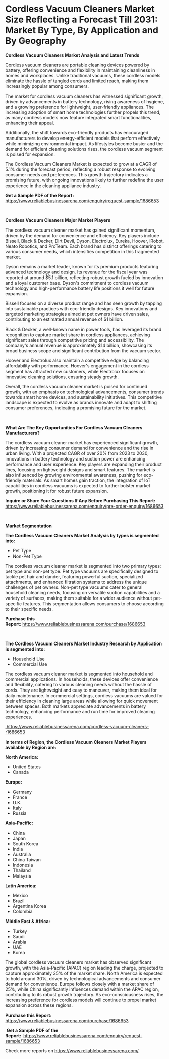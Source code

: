 <p><h1>Cordless Vacuum Cleaners Market Size Reflecting a Forecast Till 2031: Market By Type, By Application and By Geography</h1></p><p><strong>Cordless Vacuum Cleaners Market Analysis and Latest Trends</strong></p>
<p><p>Cordless vacuum cleaners are portable cleaning devices powered by battery, offering convenience and flexibility in maintaining cleanliness in homes and workplaces. Unlike traditional vacuums, these cordless models eliminate the hassle of tangled cords and limited reach, making them increasingly popular among consumers. </p><p>The market for cordless vacuum cleaners has witnessed significant growth, driven by advancements in battery technology, rising awareness of hygiene, and a growing preference for lightweight, user-friendly appliances. The increasing adoption of smart home technologies further propels this trend, as many cordless models now feature integrated smart functionalities, enhancing their appeal.</p><p>Additionally, the shift towards eco-friendly products has encouraged manufacturers to develop energy-efficient models that perform effectively while minimizing environmental impact. As lifestyles become busier and the demand for efficient cleaning solutions rises, the cordless vacuum segment is poised for expansion. </p><p>The Cordless Vacuum Cleaners Market is expected to grow at a CAGR of 5.1% during the forecast period, reflecting a robust response to evolving consumer needs and preferences. This growth trajectory indicates a promising future, with ongoing innovations likely to further redefine the user experience in the cleaning appliance industry.</p></p>
<p><strong>Get a Sample PDF of the Report:&nbsp;</strong> <a href="https://www.reliablebusinessarena.com/enquiry/request-sample/1686653?utm_campaign=1841&utm_medium=2&utm_source=Github&utm_content=ia&utm_term=31122024&utm_id=cordless-vacuum-cleaners">https://www.reliablebusinessarena.com/enquiry/request-sample/1686653</a></p>
<p>&nbsp;</p>
<p><strong>Cordless Vacuum Cleaners Major Market Players</strong></p>
<p><p>The cordless vacuum cleaner market has gained significant momentum, driven by the demand for convenience and efficiency. Key players include Bissell, Black & Decker, Dirt Devil, Dyson, Electrolux, Eureka, Hoover, iRobot, Neato Robotics, and ProTeam. Each brand has distinct offerings catering to various consumer needs, which intensifies competition in this fragmented market.</p><p>Dyson remains a market leader, known for its premium products featuring advanced technology and design. Its revenue for the fiscal year was reported at around $5.1 billion, reflecting robust growth fueled by innovation and a loyal customer base. Dyson's commitment to cordless vacuum technology and high-performance battery life positions it well for future expansion.</p><p>Bissell focuses on a diverse product range and has seen growth by tapping into sustainable practices with eco-friendly designs. Key innovations and targeted marketing strategies aimed at pet owners have driven sales, contributing to an estimated annual revenue of $1 billion.</p><p>Black & Decker, a well-known name in power tools, has leveraged its brand recognition to capture market share in cordless appliances, achieving significant sales through competitive pricing and accessibility. The company's annual revenue is approximately $14 billion, showcasing its broad business scope and significant contribution from the vacuum sector.</p><p>Hoover and Electrolux also maintain a competitive edge by balancing affordability with performance. Hoover's engagement in the cordless segment has attracted new customers, while Electrolux focuses on innovative cleaning solutions, ensuring steady growth.</p><p>Overall, the cordless vacuum cleaner market is poised for continued growth, with an emphasis on technological advancements, consumer trends towards smart home devices, and sustainability initiatives. This competitive landscape is expected to evolve as brands innovate and adapt to shifting consumer preferences, indicating a promising future for the market.</p></p>
<p>&nbsp;</p>
<p><strong>What Are The Key Opportunities For Cordless Vacuum Cleaners Manufacturers?</strong></p>
<p><p>The cordless vacuum cleaner market has experienced significant growth, driven by increasing consumer demand for convenience and the rise in urban living. With a projected CAGR of over 20% from 2023 to 2030, innovations in battery technology and suction power are enhancing performance and user experience. Key players are expanding their product lines, focusing on lightweight designs and smart features. The market is also influenced by growing environmental awareness, pushing for eco-friendly materials. As smart homes gain traction, the integration of IoT capabilities in cordless vacuums is expected to further bolster market growth, positioning it for robust future expansion.</p></p>
<p><strong>Inquire or Share Your Questions If Any Before Purchasing This Report:</strong> <a href="https://www.reliablebusinessarena.com/enquiry/pre-order-enquiry/1686653?utm_campaign=1841&utm_medium=2&utm_source=Github&utm_content=ia&utm_term=31122024&utm_id=cordless-vacuum-cleaners">https://www.reliablebusinessarena.com/enquiry/pre-order-enquiry/1686653</a></p>
<p>&nbsp;</p>
<p><strong>Market Segmentation</strong></p>
<p><strong>The Cordless Vacuum Cleaners Market Analysis by types is segmented into:</strong></p>
<p><ul><li>Pet Type</li><li>Non-Pet Type</li></ul></p>
<p><p>The cordless vacuum cleaner market is segmented into two primary types: pet type and non-pet type. Pet type vacuums are specifically designed to tackle pet hair and dander, featuring powerful suction, specialized attachments, and enhanced filtration systems to address the unique challenges of pet owners. Non-pet type vacuums cater to general household cleaning needs, focusing on versatile suction capabilities and a variety of surfaces, making them suitable for a wider audience without pet-specific features. This segmentation allows consumers to choose according to their specific needs.</p></p>
<p><strong>Purchase this Report:&nbsp;</strong><a href="https://www.reliablebusinessarena.com/purchase/1686653?utm_campaign=1841&utm_medium=2&utm_source=Github&utm_content=ia&utm_term=31122024&utm_id=cordless-vacuum-cleaners">https://www.reliablebusinessarena.com/purchase/1686653</a></p>
<p>&nbsp;</p>
<p><strong>The Cordless Vacuum Cleaners Market Industry Research by Application is segmented into:</strong></p>
<p><ul><li>Household Use</li><li>Commercial Use</li></ul></p>
<p><p>The cordless vacuum cleaner market is segmented into household and commercial applications. In households, these devices offer convenience and flexibility, catering to various cleaning needs without the hassle of cords. They are lightweight and easy to maneuver, making them ideal for daily maintenance. In commercial settings, cordless vacuums are valued for their efficiency in cleaning large areas while allowing for quick movement between spaces. Both markets appreciate advancements in battery technology, enhancing performance and run time for improved cleaning experiences.</p></p>
<p><a href="https://www.reliablebusinessarena.com/cordless-vacuum-cleaners-r1686653?utm_campaign=1841&utm_medium=2&utm_source=Github&utm_content=ia&utm_term=31122024&utm_id=cordless-vacuum-cleaners">&nbsp;https://www.reliablebusinessarena.com/cordless-vacuum-cleaners-r1686653</a></p>
<p><strong>In terms of Region, the Cordless Vacuum Cleaners Market Players available by Region are:</strong></p>
<p>
    <p> <strong> North America: </strong>
        <ul>
            <li>United States</li>
            <li>Canada</li>
        </ul>
        </p> 
    <p> <strong> Europe: </strong>
        <ul>
            <li>Germany</li>
            <li>France</li>
            <li>U.K.</li>
            <li>Italy</li>
            <li>Russia</li>
        </ul>
        </p> 
    <p> <strong> Asia-Pacific: </strong>
        <ul>
            <li>China</li>
            <li>Japan</li>
            <li>South Korea</li>
            <li>India</li>
            <li>Australia</li>
            <li>China Taiwan</li>
            <li>Indonesia</li>
            <li>Thailand</li>
            <li>Malaysia</li>
        </ul>
        </p> 
    <p> <strong> Latin America: </strong>
        <ul>
            <li>Mexico</li>
            <li>Brazil</li>
            <li>Argentina Korea</li>
            <li>Colombia</li>
        </ul>
        </p> 
    <p> <strong> Middle East & Africa: </strong>
        <ul>
            <li>Turkey</li>
            <li>Saudi</li>
            <li>Arabia</li>
            <li>UAE</li>
            <li>Korea</li>
        </ul>
    </p>
    </p>
<p><p>The global cordless vacuum cleaners market has observed significant growth, with the Asia-Pacific (APAC) region leading the charge, projected to capture approximately 35% of the market share. North America is expected to hold around 30%, driven by technological advancements and consumer demand for convenience. Europe follows closely with a market share of 25%, while China significantly influences demand within the APAC region, contributing to its robust growth trajectory. As eco-consciousness rises, the increasing preference for cordless models will continue to propel market expansion across these regions.</p></p>
<p><strong>Purchase this Report: </strong><a href="https://www.reliablebusinessarena.com/purchase/1686653?utm_campaign=1841&utm_medium=2&utm_source=Github&utm_content=ia&utm_term=31122024&utm_id=cordless-vacuum-cleaners">https://www.reliablebusinessarena.com/purchase/1686653</a></p>
<p>&nbsp;<strong>Get a Sample PDF of the Report:&nbsp;&nbsp;</strong><a href="https://www.reliablebusinessarena.com/enquiry/request-sample/1686653?utm_campaign=1841&utm_medium=2&utm_source=Github&utm_content=ia&utm_term=31122024&utm_id=cordless-vacuum-cleaners">https://www.reliablebusinessarena.com/enquiry/request-sample/1686653</a></p>
<p><strong></strong></p>
<p>Check more reports on <a href="https://www.reliablebusinessarena.com/?utm_campaign=1841&utm_medium=2&utm_source=Github&utm_content=ia&utm_term=31122024&utm_id=cordless-vacuum-cleaners">https://www.reliablebusinessarena.com/</a></p>